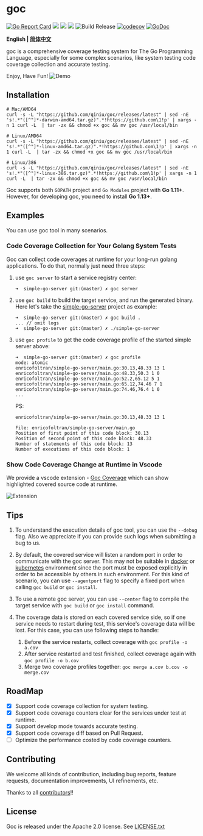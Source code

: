 # goc
[![Go Report Card](https://goreportcard.com/badge/github.com/qiniu/goc)](https://goreportcard.com/report/github.com/qiniu/goc)
![](https://github.com/qiniu/goc/workflows/ut-check/badge.svg)
![](https://github.com/qiniu/goc/workflows/style-check/badge.svg)
![](https://github.com/qiniu/goc/workflows/e2e%20test/badge.svg)
![Build Release](https://github.com/qiniu/goc/workflows/Build%20Release/badge.svg)
[![codecov](https://codecov.io/gh/qiniu/goc/branch/master/graph/badge.svg)](https://codecov.io/gh/qiniu/goc)
[![GoDoc](https://godoc.org/github.com/qiniu/goc?status.svg)](https://godoc.org/github.com/qiniu/goc)

**English | [简体中文](./README_zh.md)**

goc is a comprehensive coverage testing system for The Go Programming Language, especially for some complex scenarios, like system testing code coverage collection and
accurate testing.

Enjoy, Have Fun!
![Demo](docs/images/intro.gif)

## Installation

```
# Mac/AMD64
curl -s -L "https://github.com/qiniu/goc/releases/latest" | sed -nE 's!.*"([^"]*-darwin-amd64.tar.gz)".*!https://github.com\1!p' | xargs -n 1 curl -L  | tar -zx && chmod +x goc && mv goc /usr/local/bin

# Linux/AMD64
curl -s -L "https://github.com/qiniu/goc/releases/latest" | sed -nE 's!.*"([^"]*-linux-amd64.tar.gz)".*!https://github.com\1!p' | xargs -n 1 curl -L  | tar -zx && chmod +x goc && mv goc /usr/local/bin

# Linux/386
curl -s -L "https://github.com/qiniu/goc/releases/latest" | sed -nE 's!.*"([^"]*-linux-386.tar.gz)".*!https://github.com\1!p' | xargs -n 1 curl -L  | tar -zx && chmod +x goc && mv goc /usr/local/bin

```

Goc supports both `GOPATH` project and `Go Modules` project with **Go 1.11+**. However, for developing goc, you need to install **Go 1.13+**.

## Examples
You can use goc tool in many scenarios.

### Code Coverage Collection for Your Golang System Tests
Goc can collect code coverages at runtime for your long-run golang applications. To do that, normally just need three steps:

1. use `goc server` to start a service registry center:
    ```
    ➜  simple-go-server git:(master) ✗ goc server
    ```
2. use `goc build` to build the target service, and run the generated binary. Here let's take the [simple-go-server](https://github.com/CarlJi/simple-go-server) project as example:
    ```
    ➜  simple-go-server git:(master) ✗ goc build .
    ... // omit logs
    ➜  simple-go-server git:(master) ✗ ./simple-go-server  
    ```
3. use `goc profile` to get the code coverage profile of the started simple server above:
    ```
    ➜  simple-go-server git:(master) ✗ goc profile
    mode: atomic
    enricofoltran/simple-go-server/main.go:30.13,48.33 13 1
    enricofoltran/simple-go-server/main.go:48.33,50.3 1 0
    enricofoltran/simple-go-server/main.go:52.2,65.12 5 1
    enricofoltran/simple-go-server/main.go:65.12,74.46 7 1
    enricofoltran/simple-go-server/main.go:74.46,76.4 1 0
    ...   
    ```
    PS: 
    ```
    enricofoltran/simple-go-server/main.go:30.13,48.33 13 1
    
    File: enricofoltran/simple-go-server/main.go
    Position of first point of this code block: 30.13
    Position of second point of this code block: 48.33
    Number of statements of this code block: 13
    Number of executions of this code block: 1
    ```

### Show Code Coverage Change at Runtime in Vscode

We provide a vscode extension - [Goc Coverage](https://marketplace.visualstudio.com/items?itemName=lyyyuna.goc) which can show highlighted covered source code at runtime. 

![Extension](docs/images/goc-vscode.gif)

## Tips

1. To understand the execution details of goc tool, you can use the `--debug` flag. Also we appreciate if you can provide such logs when submitting a bug to us.

2. By default, the covered service will listen a random port in order to communicate with the goc server. This may not be suitable in [docker](https://docs.docker.com/engine/reference/commandline/run/#publish-or-expose-port--p---expose) or [kubernetes](https://kubernetes.io/docs/concepts/services-networking/service/#defining-a-service) environment since the port must be exposed explicitly in order to be accessible by others in such environment. For this kind of scenario, you can use `--agentport` flag to specify a fixed port when calling `goc build` or `goc install`.

3. To use a remote goc server, you can use `--center` flag to compile the target service with `goc build` or `goc install` command.

4. The coverage data is stored on each covered service side, so if one service needs to restart during test, this service's coverage data will be lost. For this case, you can use following steps to handle:

    1. Before the service restarts, collect coverage with `goc profile -o a.cov`
    2. After service restarted and test finished, collect coverage again with `goc profile -o b.cov`
    3. Merge two coverage profiles together: `goc merge a.cov b.cov -o merge.cov`

## RoadMap
- [x] Support code coverage collection for system testing.
- [x] Support code coverage counters clear for the services under test at runtime.
- [x] Support develop mode towards accurate testing.
- [x] Support code coverage diff based on Pull Request.
- [ ] Optimize the performance costed by code coverage counters.

## Contributing
We welcome all kinds of contribution, including bug reports, feature requests, documentation improvements, UI refinements, etc.

Thanks to all [contributors](https://github.com/qiniu/goc/graphs/contributors)!!

## License
Goc is released under the Apache 2.0 license. See [LICENSE.txt](https://github.com/qiniu/goc/blob/master/LICENSE)
